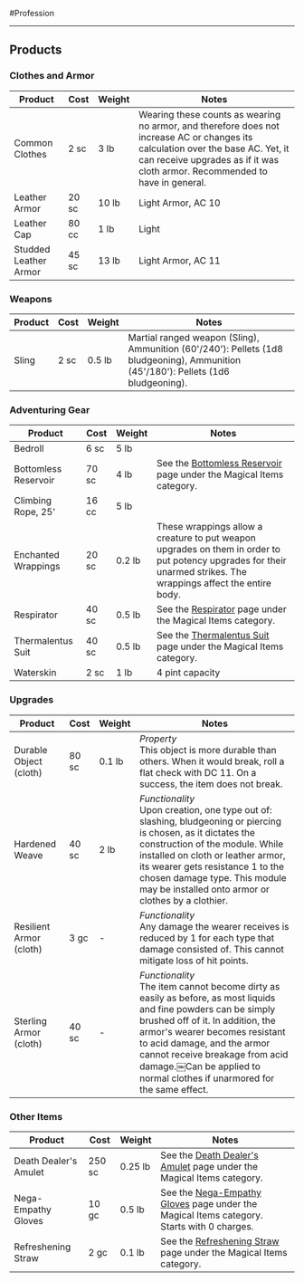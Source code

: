 #Profession 
- - -
## Products

### Clothes and Armor

| **Product**           | **Cost** | **Weight** | **Notes**                                                                                                                                                                                                        |
| --------------------- | -------- | ---------- | ---------------------------------------------------------------------------------------------------------------------------------------------------------------------------------------------------------------- |
| Common Clothes        | 2 sc     | 3 lb       | Wearing these counts as wearing no armor, and therefore does not increase AC or changes its calculation over the base AC. Yet, it can receive upgrades as if it was cloth armor. Recommended to have in general. |
| Leather Armor         | 20 sc    | 10 lb      | Light Armor, AC 10                                                                                                                                                                                               |
| Leather Cap           | 80 cc    | 1 lb       | Light                                                                                                                                                                                                            |
| Studded Leather Armor | 45 sc    | 13 lb      | Light Armor, AC 11                                                                                                                                                                                               |
### Weapons
| **Product**           | **Cost** | **Weight** | **Notes**                                                                                                                                                                                                        |
| --------------------- | -------- | ---------- | ---------------------------------------------------------------------------------------------------------------------------------------------------------------------------------------------------------------- |
| Sling                 | 2 sc     | 0.5 lb     | Martial ranged weapon (Sling), Ammunition (60'/240'): Pellets (1d8 bludgeoning), Ammunition (45'/180'): Pellets (1d6 bludgeoning).                                                                               |
### Adventuring Gear
| **Product**           | **Cost** | **Weight** | **Notes**                                                                                                                                                                                                        |
| --------------------- | -------- | ---------- | ---------------------------------------------------------------------------------------------------------------------------------------------------------------------------------------------------------------- |
| Bedroll               | 6 sc     | 5 lb       |                                                                                                                                                                                                                  |
| Bottomless Reservoir  | 70 sc    | 4 lb       | See the [Bottomless Reservoir](Bottomless%20Reservoir.md) page under the Magical Items category.                                                                                                                 |
| Climbing Rope, 25'    | 16 cc    | 5 lb       |                                                                                                                                                                                                                  |
| Enchanted Wrappings   | 20 sc    | 0.2 lb     | These wrappings allow a creature to put weapon upgrades on them in order to put potency upgrades for their unarmed strikes. The wrappings affect the entire body.                                                |
| Respirator            | 40 sc    | 0.5 lb     | See the [Respirator](Respirator.md) page under the Magical Items category.                                                                                                                                       |
| Thermalentus Suit     | 40 sc    | 0.5 lb     | See the [Thermalentus Suit](Thermalentus%20Suit.md) page under the Magical Items category.                                                                                                                       |
| Waterskin             | 2 sc     | 1 lb       | 4 pint capacity                                                                                                                                                                                                  |

### Upgrades
| **Product**             | **Cost** | **Weight** | **Notes**                                                                                                                                                                                                                                                                                                                           |
| ----------------------- | -------- | ---------- | ----------------------------------------------------------------------------------------------------------------------------------------------------------------------------------------------------------------------------------------------------------------------------------------------------------------------------------- |
| Durable Object (cloth)  | 80 sc    | 0.1 lb     | _Property_  <br>This object is more durable than others. When it would break, roll a flat check with DC 11. On a success, the item does not break.                                                                                                                                                                                  |
| Hardened Weave          | 40 sc    | 2 lb       | _Functionality_  <br>Upon creation, one type out of: slashing, bludgeoning or piercing is chosen, as it dictates the construction of the module. While installed on cloth or leather armor, its wearer gets resistance 1 to the chosen damage type. This module may be installed onto armor or clothes by a clothier.               |
| Resilient Armor (cloth) | 3 gc     | -          | _Functionality_  <br>Any damage the wearer receives is reduced by 1 for each type that damage consisted of. This cannot mitigate loss of hit points.                                                                                                                                                                                |
| Sterling Armor (cloth)  | 40 sc    | -          | _Functionality_<br>The item cannot become dirty as easily as before, as most liquids and fine powders can be simply brushed off of it. In addition, the armor's wearer becomes resistant to acid damage, and the armor cannot receive breakage from acid damage.￼Can be applied to normal clothes if unarmored for the same effect. |
### Other Items
| **Product**             | **Cost** | **Weight** | **Notes**                                                                                                                                                                                                                                                                                                                          |
| ----------------------- | -------- | ---------- | ---------------------------------------------------------------------------------------------------------------------------------------------------------------------------------------------------------------------------------------------------------------------------------------------------------------------------------- |
| Death Dealer's Amulet   | 250 sc   | 0.25 lb    | See the [Death Dealer's Amulet](Death%20Dealer's%20Amulet.md) page under the Magical Items category.                                                                                                                                                                                                                               |
| Nega-Empathy Gloves     | 10 gc    | 0.5 lb     | See the [Nega-Empathy Gloves](Nega-Empathy%20Gloves.md) page under the Magical Items category. Starts with 0 charges.                                                                                                                                                                                                              |
| Refreshening Straw      | 2 gc     | 0.1 lb     | See the [Refreshening Straw](Refreshening%20Straw.md) page under the Magical Items category.                                                                                                                                                                                                                                       |